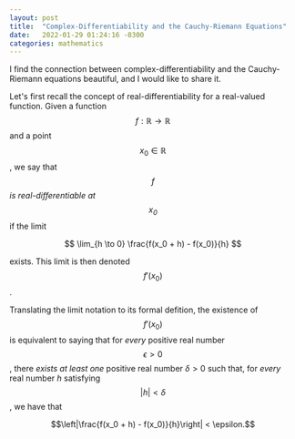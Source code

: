 ```yaml
---
layout: post
title:  "Complex-Differentiability and the Cauchy-Riemann Equations"
date:   2022-01-29 01:24:16 -0300
categories: mathematics
---
```


I find the connection between complex-differentiability and the Cauchy-Riemann equations beautiful, and I would like to share it.

Let's first recall the concept of real-differentiability for a real-valued function. 
Given a function $$f: \mathbb{R} \to \mathbb{R}$$ and a point $$x_0 \in \mathbb{R}$$, we say that *$$f$$ is real-differentiable at $$x_0$$* if
the limit

$$ \lim_{h \to 0} \frac{f(x_0 + h) - f(x_0)}{h} $$

exists. This limit is then denoted $$f'(x_0)$$.

Translating the limit notation to its formal defition, the existence of $$f'(x_0)$$ is equivalent to saying that
for *every* positive real number $$\epsilon > 0$$, there *exists at least one* positive real number $\delta > 0$ such that, for *every* real number $h$ satisfying
$$|h| < \delta$$, we have that

$$\left|\frac{f(x_0 + h) - f(x_0)}{h}\right| < \epsilon.$$

